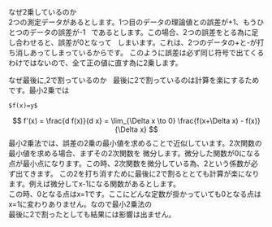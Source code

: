 なぜ2乗しているのか  
2つの測定データがあるとします。1つ目のデータの理論値との誤差が+1、もうひとつのデータの誤差が-1  
であるとします。この場合、2つの誤差をとる為に足し合わせると、誤差が0となって  
しまいます。これは、2つのデータの+と-が打ち消しあってしまっているからです。
このように誤差は必ず同じ符号で出てくるわけではないので、全て正の値に直す為に2乗します。

なぜ最後に,2で割っているのか  
最後に2で割っているのは計算を楽にするためです。最小2乗では
```
$f(x)=y$
```
$$
f'(x) = \frac{d f(x)}{d x} = \lim_{\Delta x \to 0} \frac{f(x+\Delta x) - f(x)}{\Delta x}
$$
最小2乗法では、誤差の2乗の最小値を求めることで近似しています。2次関数の最小値を求める場合、まずその2次関数を
微分します。微分した関数が0になる点が最小点になります。この時、2次関数を微分している為、2という係数が必ず出てきます。
この2を打ち消すために最後に2で割るととても計算が楽になります。例えば微分してx-1になる関数があるとします。  
この時、0となる点はx=1です。ここにどんな定数が掛かっていても0となる点はx=1に変わりありません。なので最小2乗法の  
最後に2で割ったとしても結果には影響は出ません。
